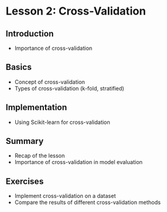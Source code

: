 # Lesson 2: Cross-Validation

## Introduction
- Importance of cross-validation

## Basics
- Concept of cross-validation
- Types of cross-validation (k-fold, stratified)

## Implementation
- Using Scikit-learn for cross-validation

## Summary
- Recap of the lesson
- Importance of cross-validation in model evaluation

## Exercises
- Implement cross-validation on a dataset
- Compare the results of different cross-validation methods
